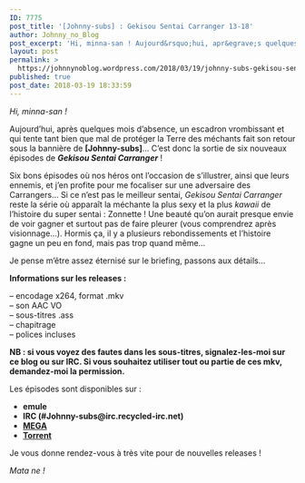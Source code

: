 ```yaml
---
ID: 7775
post_title: '[Johnny-subs] : Gekisou Sentai Carranger 13-18'
author: Johnny_no_Blog
post_excerpt: 'Hi, minna-san ! Aujourd&rsquo;hui, apr&egrave;s quelques mois d&rsquo;absence, un escadron vrombissant et qui tente tant bien que mal de prot&eacute;ger la Terre des m&eacute;chants fait son retour sous la banni&egrave;re de [Johnny-subs]&hellip; C&rsquo;est donc la sortie de six nouveaux &eacute;pisodes de Gekisou Sentai Carranger ! Six bons &eacute;pisodes o&ugrave; nos h&eacute;ros ont l&rsquo;occasion de s&rsquo;illustrer, &hellip; <a href="https://johnnynoblog.wordpress.com/2018/03/19/johnny-subs-gekisou-sentai-carranger-13-18/">Lire la suite <span>&rarr;</span></a>'
layout: post
permalink: >
  https://johnnynoblog.wordpress.com/2018/03/19/johnny-subs-gekisou-sentai-carranger-13-18/
published: true
post_date: 2018-03-19 18:33:59
---
```

<p><em>Hi, minna-san !</em></p>
<p>Aujourd&rsquo;hui, après quelques mois d&rsquo;absence, un escadron vrombissant et qui tente tant bien que mal de protéger la Terre des méchants fait son retour sous la bannière de <strong>[Johnny-subs]</strong>&#8230; C&rsquo;est donc la sortie de six nouveaux épisodes de <em><strong>Gekisou Sentai Carranger</strong></em> !</p>
<p>Six bons épisodes où nos héros ont l&rsquo;occasion de s&rsquo;illustrer, ainsi que leurs ennemis, et j&rsquo;en profite pour me focaliser sur une adversaire des Carrangers&#8230; Si ce n&rsquo;est pas le meilleur sentai, <em>Gekisou Sentai Carranger</em> reste la série où apparaît la méchante la plus sexy et la plus <em>kawaii</em> de l&rsquo;histoire du super sentai : Zonnette ! Une beauté qu&rsquo;on aurait presque envie de voir gagner et surtout pas de faire pleurer (vous comprendrez après visionnage&#8230;). Hormis ça, il y a plusieurs rebondissements et l&rsquo;histoire gagne un peu en fond, mais pas trop quand même&#8230;</p>
<p>Je pense m&rsquo;être assez éternisé sur le briefing, passons aux détails&#8230;</p>
<p><strong class="bbc">Informations sur les releases :</strong></p>
<p>– encodage x264, format .mkv<br />
– son AAC VO<br />
– sous-titres .ass<br />
– chapitrage<br />
– polices incluses</p>
<p><strong class="bbc">NB : si vous voyez des fautes dans les sous-titres, signalez-les-moi sur ce blog ou sur IRC. Si vous souhaitez utiliser tout ou partie de ces mkv, demandez-moi la permission.</strong></p>
<p>Les épisodes sont disponibles sur :</p>
<ul>
<li><strong>emule</strong></li>
<li><strong>IRC (#Johnny-subs@irc.recycled-irc.net)</strong></li>
<li><strong><a href="https://mega.nz/#F!Y3J2ESoC!kX9bZOff72KaIEzTKTuelw">MEGA</a></strong></li>
<li><strong><a href="https://nyaa.si/view/1017330">Torrent</a></strong></li>
</ul>
<p>Je vous donne rendez-vous à très vite pour de nouvelles releases !</p>
<p><em>Mata ne !</em></p>